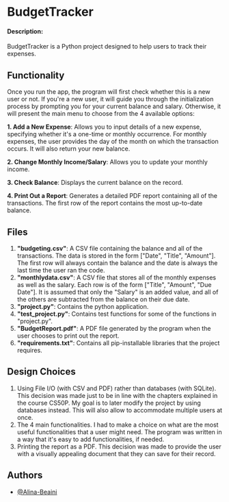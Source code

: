 # BudgetTracker

#### Description:

BudgetTracker is a Python project designed to help users to track their expenses.

## Functionality

Once you run the app, the program will first check whether this is a new user or not. 
If you're a new user, it will guide you through the initialization process by prompting you for your current balance and salary.
Otherwise, it will present the main menu to choose from the 4 available options:

**1. Add a New Expense**: Allows you to input details of a new expense, specifying whether it's a one-time or monthly occurrence. For monthly expenses, the user provides the day of the month on which the transaction occurs. It will also return your new balance. 

**2. Change Monthly Income/Salary**: Allows you to update your monthly income.

**3. Check Balance**: Displays the current balance on the record.

**4. Print Out a Report**: Generates a detailed PDF report containing all of the transactions. The first row of the report contains the most up-to-date balance. 



## Files

1. **"budgeting.csv"**: A CSV file containing the balance and all of the transactions. The data is stored in the form ["Date", "Title", "Amount"].
The first row will always contain the balance and the date is always the last time the user ran the code. 
2. **"monthlydata.csv"**: A CSV file that stores all of the monthly expenses as well as the salary. Each row is of the form ["Title", "Amount", "Due Date"]. It is assumed that only the "Salary" is an added value, and all of the others are subtracted from the balance on their due date. 
3. **"project.py"**: Contains the python application. 
4. **"test_project.py"**: Contains test functions for some of the functions in "project.py".
5. **"BudgetReport.pdf"**: A PDF file generated by the program when the user chooses to print out the report.
6. **"requirements.txt"**: Contains all pip-installable libraries that the project requires. 


## Design Choices
1. Using File I/O (with CSV and PDF) rather than databases (with SQLite). This decision was made just to be in line with the chapters explained in the course CS50P. My goal is to later modify the project by using databases instead. This will also allow to accommodate multiple users at once.
2. The 4 main functionalities. I had to make a choice on what are the most useful functionalities that a user might need. The program was written in a way that it's easy to add functionalities, if needed.
3. Printing the report as a PDF. This decision was made to provide the user with a visually appealing document that they can save for their record. 

## Authors

- [@Alina-Beaini](https://www.linkedin.com/in/alina-beaini)
